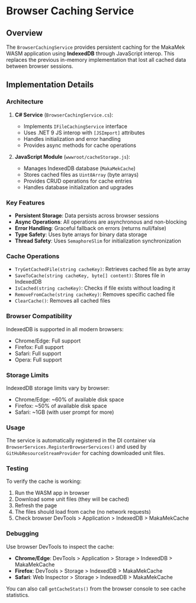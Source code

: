 # Browser Caching Service

## Overview

The `BrowserCachingService` provides persistent caching for the MakaMek WASM application using **IndexedDB** through JavaScript interop. This replaces the previous in-memory implementation that lost all cached data between browser sessions.

## Implementation Details

### Architecture

1. **C# Service** (`BrowserCachingService.cs`):
   - Implements `IFileCachingService` interface
   - Uses .NET 9 JS interop with `[JSImport]` attributes
   - Handles initialization and error handling
   - Provides async methods for cache operations

2. **JavaScript Module** (`wwwroot/cacheStorage.js`):
   - Manages IndexedDB database (`MakaMekCache`)
   - Stores cached files as `Uint8Array` (byte arrays)
   - Provides CRUD operations for cache entries
   - Handles database initialization and upgrades

### Key Features

- **Persistent Storage**: Data persists across browser sessions
- **Async Operations**: All operations are asynchronous and non-blocking
- **Error Handling**: Graceful fallback on errors (returns null/false)
- **Type Safety**: Uses byte arrays for binary data storage
- **Thread Safety**: Uses `SemaphoreSlim` for initialization synchronization

### Cache Operations

- `TryGetCachedFile(string cacheKey)`: Retrieves cached file as byte array
- `SaveToCache(string cacheKey, byte[] content)`: Stores file in IndexedDB
- `IsCached(string cacheKey)`: Checks if file exists without loading it
- `RemoveFromCache(string cacheKey)`: Removes specific cached file
- `ClearCache()`: Removes all cached files

### Browser Compatibility

IndexedDB is supported in all modern browsers:
- Chrome/Edge: Full support
- Firefox: Full support
- Safari: Full support
- Opera: Full support

### Storage Limits

IndexedDB storage limits vary by browser:
- Chrome/Edge: ~60% of available disk space
- Firefox: ~50% of available disk space
- Safari: ~1GB (with user prompt for more)

### Usage

The service is automatically registered in the DI container via `BrowserServices.RegisterBrowserServices()` and used by `GitHubResourceStreamProvider` for caching downloaded unit files.

### Testing

To verify the cache is working:
1. Run the WASM app in browser
2. Download some unit files (they will be cached)
3. Refresh the page
4. The files should load from cache (no network requests)
5. Check browser DevTools > Application > IndexedDB > MakaMekCache

### Debugging

Use browser DevTools to inspect the cache:
- **Chrome/Edge**: DevTools > Application > Storage > IndexedDB > MakaMekCache
- **Firefox**: DevTools > Storage > IndexedDB > MakaMekCache
- **Safari**: Web Inspector > Storage > IndexedDB > MakaMekCache

You can also call `getCacheStats()` from the browser console to see cache statistics.

